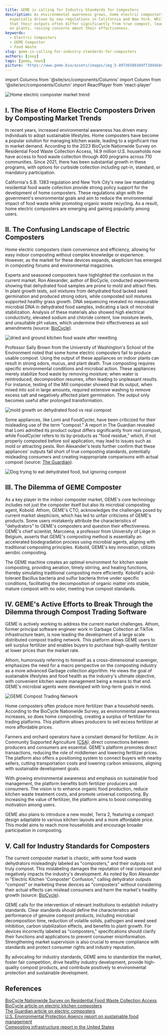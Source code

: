 ```yaml
---
title: GEME is calling for Industry Standards for Composters
description: As environmental awareness grows, home electric composters are becoming popular for managing kitchen waste, 
  especially driven by new regulations in California and New York. While these devices promise convenience, experts note 
  that their outputs often differ significantly from true compost, leading to issues like mold, odors, and negative effects
  on plants, raising concerns about their effectiveness.
keywords:
  - Electric Composters
  - GEME Composter
  - Food Waste
slug: geme-is-calling-for-industry-standards-for-composters
authors: [joey]
tags: [geme, news]
picture: 'https://www.geme.bio/assets/images/img_5-8973658010dff289deb863c5293a1e08.png'
---
```

import Columns from '@site/src/components/Columns'
import Column from '@site/src/components/Column'
import ReactPlayer from 'react-player'

![Home electric composter market trend](./img/img_5.png)

## I. The Rise of Home Electric Composters Driven by Composting Market Trends
In recent years, increased environmental awareness has driven many individuals to adopt sustainable lifestyles. 
Home composters have become a popular solution for managing kitchen waste, leading to a significant rise in market demand. 
According to the 2023 BioCycle Nationwide Survey on Residential Food Waste Collection Access, 14.9 million U.S. 
households now have access to food waste collection through 400 programs across 710 communities. Since 2021, there has 
been substantial growth in these programs, with options for curbside collection including opt-in, standard, or mandatory 
participation. 

<!-- truncate -->

California's S.B. 1383 regulation and New York City's new law mandating residential food waste collection provide strong 
policy support for the development of home composters. These regulations align with the government's environmental goals 
and aim to reduce the environmental impact of food waste while promoting organic waste recycling. As a result, 
home electric composters are emerging and gaining popularity among users.


## II. The Confusing Landscape of Electric Composters
Home electric composters claim convenience and efficiency, allowing for easy indoor composting without complex knowledge 
or experience. However, as the market for these devices expands, skepticism has emerged in composting forums and 
environmental magazines.

Experts and seasoned composters have highlighted the confusion in the current market. Ron Alexander, author of BioCycle, 
conducted experiments showing that dehydrated food samples are prone to mold and attract flies. In plant growth tests, 
soil mixtures from dehydrated food lacked seed germination and produced strong odors, while composted soil mixtures supported
healthy grass growth. DNA sequencing revealed no measurable microbial DNA in dehydrated food samples, indicating a lack
of microbial stabilization. Analysis of these materials also showed high electrical conductivity, elevated sodium and 
chloride content, low moisture levels, and unsuitable pH values, which undermine their effectiveness as soil amendments 
(source: [BioCycle](https://www.biocycle.net/residential-food-waste-collection-access-in-u-s/)).

![dried and ground kitchen food waste after rewetting](./img/img.png)

Professor Sally Brown from the University of Washington's School of the Environment noted that some home electric composters 
fail to produce usable compost. Using the output of these appliances on indoor plants can result in strong odors, mucus, 
and plant death. True composting requires specific environmental conditions and microbial action. These appliances merely
stabilize food waste by removing moisture; when water is reintroduced, decomposition resumes, often leading to unpleasant
results. For instance, testing of the Mill composter showed that its output, when mixed into soil in large amounts, 
required extensive washing to remove excess salt and negatively affected plant germination. The output only becomes useful 
after prolonged transformation.

![mold growth on dehydrated food vs real compost](./img/img_1.png)

Some appliances, like Lomi and FoodCycler, have been criticized for their misleading use of the term "compost." 
A report in The Guardian revealed that Lomi admitted its product output differs significantly from real compost, 
while FoodCycler refers to its by-products as "food residue," which, if not properly composted before soil application,
may lead to issues such as mold or attracting pests. Ron Alexander's tests further confirm that these appliances' outputs 
fall short of true composting standards, potentially misleading consumers and creating inappropriate comparisons with 
actual compost (source: [The Guardian](https://www.theguardian.com/environment/2023/nov/21/pros-cons-electric-composters-solution-food-waste)).

![Dog trying to eat dehydrated food, but ignoring compost](./img/img_2.png)



## III. The Dilemma of GEME Composter

As a key player in the indoor composter market, GEME's core technology includes not just the composter itself but also 
its microbial composting agent, Kobold. Athom, GEME's CTO, acknowledges the challenges posed by current market skepticism, 
which has led to unfair criticisms of GEME's products. Some users mistakenly attribute the characteristics of "dehydrators" 
to GEME's composters and question their effectiveness. GEME's chief scientist,  Marcoena, a professor from University of 
Liège in Belgium, asserts that GEME's composting method is essentially an accelerated biodegradation process using microbial agents,
aligning with traditional composting principles. Kobold, GEME's key innovation, utilizes aerobic composting. 

The GEME machine creates an optimal environment for kitchen waste composting, providing aeration, timely stirring, and 
heating functions, thereby simulating traditional composting more efficiently. Kobold's acid-tolerant Bacillus bacteria
and sulfur bacteria thrive under specific conditions, facilitating the decomposition of organic matter into stable, mature 
compost with no odor, meeting true compost standards.

## IV. GEME's Active Efforts to Break Through the Dilemma through Compost Trading Software

GEME is actively working to address the current market challenges. Athom, former principal software engineer work in 
Garbage Collection at TikTok infrastructure team, is now leading the development of a large scale distributed compost trading network. 
This platform allows GEME users to sell surplus fertilizer and enables buyers to purchase high-quality fertilizer at 
lower prices than the market rate.

Athom, humorously referring to himself as a cross-dimensional scavenger, emphasizes the need for a macro perspective on 
the composting industry as a more advanced Garbage collection algorithm.
He views the goal of sustainable lifestyles and food health as the industry's ultimate objective, with convenient 
kitchen waste management being a means to that end. GEME's microbial agents were developed with long-term goals in mind.

![GEME Compost Trading Network](./img/geme-network.png)

Home composters often produce more fertilizer than a household needs. According to the BioCycle Nationwide Survey, 
as environmental awareness increases, so does home composting, creating a surplus of fertilizer for trading platforms. 
This platform allows producers to sell excess fertilizer at more affordable prices.

Farmers and orchard operators have a constant demand for fertilizer. As in Community Supported Agriculture ([CSA](https://en.wikipedia.org/wiki/Community-supported_agriculture)), 
direct connections between producers and consumers are essential. GEME's platform promotes direct transactions, 
reducing the role of middlemen and lowering fertilizer prices. The platform also offers a positioning system to connect 
buyers with nearby sellers, cutting transportation costs and lowering carbon emissions, aligning with sustainable development goals.

With growing environmental awareness and emphasis on sustainable food management, the platform benefits both fertilizer
producers and consumers. The vision is to enhance organic food production, reduce kitchen waste treatment costs, 
and promote universal composting. By increasing the value of fertilizer, the platform aims to boost composting motivation among users.

GEME also plans to introduce a new model, Terra 2, featuring a compact design adaptable to various kitchen layouts and
a more affordable price. This model aims to reach more households and encourage broader participation in composting.

## V. Call for Industry Standards for Composters

The current composter market is chaotic, with some food waste dehydrators misleadingly labeled as "composters," 
and their outputs not truly compost. This mislabeling damages the reputation of real compost and negatively impacts the 
industry's development. As noted by Ron Alexander in "Electric Kitchen 'Composter' Confusion," calling dehydrator outputs 
"compost" or marketing these devices as "composters" without considering their actual effects can mislead consumers and 
harm the market's healthy growth (source: [BioCycle](https://www.biocycle.net/electric-kitchen-composter-confusion/)).

GEME calls for the intervention of relevant institutions to establish industry standards. 
Clear standards should define the characteristics and performance of genuine compost products, including microbial 
decomposition time, reduction of volatile solids, pathogen and weed seed inhibition, carbon stabilization effects, 
and benefits to plant growth. For devices incorrectly labeled as "composters," specifications should clarify their functions
and applications to prevent consumer misinformation. Strengthening market supervision is also crucial to ensure compliance 
with standards and protect consumer rights and industry reputation.

By advocating for industry standards, GEME aims to standardize the market, foster fair competition, drive healthy industry 
development, provide high-quality compost products, and contribute positively to environmental protection and sustainable
development.

## References

[BioCycle Nationwide Survey on Residential Food Waste Collection Access](https://www.biocycle.net/residential-food-waste-collection-access-in-u-s/)  
[BioCycle article on electric kitchen composters](https://www.biocycle.net/electric-kitchen-composter-confusion/)  
[The Guardian article on electric composters](https://www.theguardian.com/environment/2023/nov/21/pros-cons-electric-composters-solution-food-waste)  
[U.S. Environmental Protection Agency report on sustainable food management](https://www.epa.gov/sustainable-management-food/composting)  
[Composting infrastructure report in the United States](https://www.biocycle.net/us-food-waste-composting-infrastructure/)  
